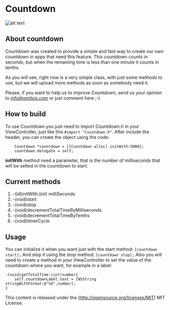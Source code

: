 # Countdown
![alt text](https://avatars2.githubusercontent.com/u/1447233?s=140 "Omitsis Consulting S.L.")

## About countdown
Countdown was created to provide a simple and fast way to create our own countdown in apps that need this feature. This countdown counts in seconds, but when the remaining time is less than one minute it counts in tenths.

As you will see, right now is a very simple class, with just some methods to use, but we will upload more methods as soon as somebody need it.

Please, if you want to help us to improve Countdown, send us your opinion to info@omitsis.com or just comment here ;-)

## How to build
To use Countdown you just need to import Countdown.h in your ViewController, just like this `#import "Countdown.h"`.
After include the header, you can create the object using the code:
```
    Countdown *countdown = [[Countdown alloc] initWith:5000];
    countdown.delegate = self;
```
**initWith** method need a parameter, that is the number of milliseconds that will be setted in the countdown to start.

## Current methods
1. -(id)initWith:(int) milliSeconds
2. -(void)start
3. -(void)stop
4. -(void)decrementTotalTimeByMilliseconds
5. -(void)decrementTotalTimeByTenths
6. -(void)timerCycle

## Usage
You can initialize it when you want just with the start method:
`[countdown start];`
And stop it using the stop method:
`[countdown stop];`
Also you will need to create a method in your ViewController to set the value of the countdown where you want, for example in a label:
```
-(void)getTotalTime:(int)number{
    self.countdownLabel.text = [NSString stringWithFormat:@"%d",number];
}
```

This content is released under the (http://opensource.org/licenses/MIT) MIT License.